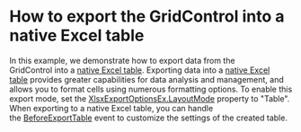 # How to export the GridControl into a native Excel table


<p>In this example, we demonstrate how to export data from the GridControl into a <a href="https://support.office.com/en-us/article/Overview-of-Excel-tables-7ab0bb7d-3a9e-4b56-a3c9-6c94334e492c">native Excel table</a>. Exporting data into a <a href="https://support.office.com/en-us/article/Overview-of-Excel-tables-7ab0bb7d-3a9e-4b56-a3c9-6c94334e492c">native Excel table</a> provides greater capabilities for data analysis and management, and allows you to format cells using numerous formatting options. To enable this export mode, set the <a href="https://documentation.devexpress.com/#CoreLibraries/DevExpressXtraPrintingXlsxExportOptionsEx_LayoutModetopic">XlsxExportOptionsEx.LayoutMode</a> property to "Table".<br>When exporting to a native Excel table, you can handle the <a href="https://documentation.devexpress.com/CoreLibraries/DevExpressXtraPrintingXlsxExportOptionsEx_BeforeExportTabletopic.aspx">BeforeExportTable</a> event to customize the settings of the created table.</p>

<br/>


